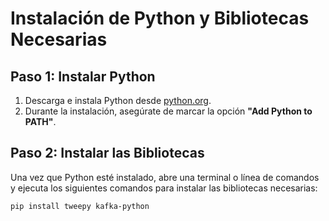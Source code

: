 # Instalación de Python y Bibliotecas Necesarias

## Paso 1: Instalar Python
1. Descarga e instala Python desde [python.org](https://www.python.org/downloads/).
2. Durante la instalación, asegúrate de marcar la opción **"Add Python to PATH"**.

## Paso 2: Instalar las Bibliotecas
Una vez que Python esté instalado, abre una terminal o línea de comandos y ejecuta los siguientes comandos para instalar las bibliotecas necesarias:

```bash
pip install tweepy kafka-python
